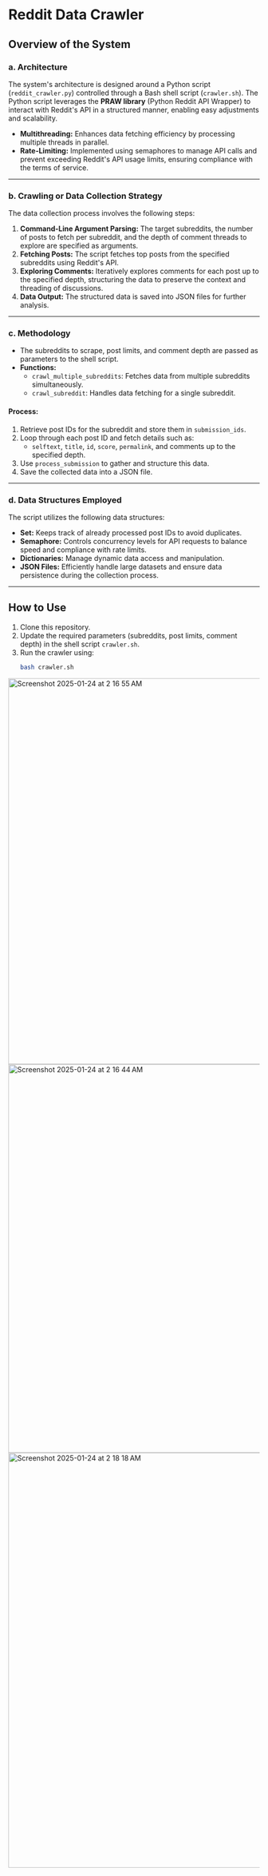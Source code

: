 # Reddit Data Crawler

## Overview of the System

### a. Architecture
The system's architecture is designed around a Python script (`reddit_crawler.py`) controlled through a Bash shell script (`crawler.sh`). The Python script leverages the **PRAW library** (Python Reddit API Wrapper) to interact with Reddit's API in a structured manner, enabling easy adjustments and scalability. 

- **Multithreading:** Enhances data fetching efficiency by processing multiple threads in parallel.  
- **Rate-Limiting:** Implemented using semaphores to manage API calls and prevent exceeding Reddit's API usage limits, ensuring compliance with the terms of service.

---

### b. Crawling or Data Collection Strategy
The data collection process involves the following steps:
1. **Command-Line Argument Parsing:** The target subreddits, the number of posts to fetch per subreddit, and the depth of comment threads to explore are specified as arguments.
2. **Fetching Posts:** The script fetches top posts from the specified subreddits using Reddit's API.  
3. **Exploring Comments:** Iteratively explores comments for each post up to the specified depth, structuring the data to preserve the context and threading of discussions.  
4. **Data Output:** The structured data is saved into JSON files for further analysis.

---

### c. Methodology
- The subreddits to scrape, post limits, and comment depth are passed as parameters to the shell script.
- **Functions:**
  - `crawl_multiple_subreddits`: Fetches data from multiple subreddits simultaneously.
  - `crawl_subreddit`: Handles data fetching for a single subreddit.  

#### Process:
1. Retrieve post IDs for the subreddit and store them in `submission_ids`.
2. Loop through each post ID and fetch details such as:
   - `selftext`, `title`, `id`, `score`, `permalink`, and comments up to the specified depth.
3. Use `process_submission` to gather and structure this data.
4. Save the collected data into a JSON file.

---

### d. Data Structures Employed
The script utilizes the following data structures:
- **Set:** Keeps track of already processed post IDs to avoid duplicates.
- **Semaphore:** Controls concurrency levels for API requests to balance speed and compliance with rate limits.
- **Dictionaries:** Manage dynamic data access and manipulation.
- **JSON Files:** Efficiently handle large datasets and ensure data persistence during the collection process.

---

## How to Use
1. Clone this repository.
2. Update the required parameters (subreddits, post limits, comment depth) in the shell script `crawler.sh`.
3. Run the crawler using:
   ```bash
   bash crawler.sh


<img width="773" alt="Screenshot 2025-01-24 at 2 16 55 AM" src="https://github.com/user-attachments/assets/98a96632-9e87-4398-ab74-c820667e7123" />
<img width="778" alt="Screenshot 2025-01-24 at 2 16 44 AM" src="https://github.com/user-attachments/assets/09d73cfa-3a03-469d-b3d1-4a8193f6011d" />
<img width="831" alt="Screenshot 2025-01-24 at 2 18 18 AM" src="https://github.com/user-attachments/assets/b2b0f40d-f188-440b-a043-53cd614f84eb" />

